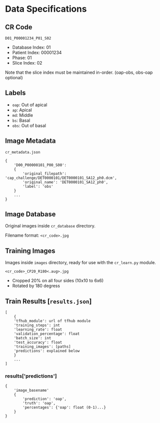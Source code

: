 # Data Specifications

## CR Code
`D01_P00001234_P01_S02`

- Database Index: 01
- Patient Index: 00001234
- Phase: 01
- Slice Index: 02

Note that the slice index must be maintained in-order. (oap-obs, obs-oap optional)


## Labels
- `oap`: Out of apical
- `ap`: Apical
- `md`: Middle
- `bs`: Basal
- `obs`: Out of basal

## Image Metadata
`cr_metadata.json`
```
{
	'D00_P00000101_P00_S00':
	{
		'original_filepath': 'cap_challenge/DET0000101/DET0000101_SA12_ph0.dcm', 
		'original_name': 'DET0000101_SA12_ph0', 
		'label': 'obs'
	}
	...
}
```

## Image Database
Original images inside `cr_database` directory.

Filename format: `<cr_code>.jpg`

## Training Images
Images inside `images` directory, ready for use with the `cr_learn.py` module.

`<cr_code>_CP20_R180<.aug>.jpg`

- Cropped 20% on all four sides (10x10 to 6x6)
- Rotated by 180 degress

## Train Results [`results.json`]
```
[
	{
	'tfhub_module': url of tfhub module
	'training_steps': int
	'learning_rate': float
	'validation_percentage': float
	'batch_size': int
	'test_accuracy': float
	'training_images': [paths]
	'predictions': explained below
	}
	...
]
```

### results['predictions']
```
{
	'image_basename'
	{
		'prediction': 'oap', 
		'truth': 'oap', 
		'percentages': {'oap': float (0-1)...}
	}
}
```